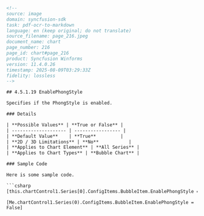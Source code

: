 ```html
<!--
source: image
domain: syncfusion-sdk
task: pdf-ocr-to-markdown
language: en (keep original; do not translate)
source_filename: page_216.jpeg
document_name: chart
page_number: 216
page_id: chart#page_216
product: Syncfusion Winforms
version: 11.4.0.26
timestamp: 2025-08-09T03:29:33Z
fidelity: lossless
-->

## 4.5.1.19 EnablePhongStyle

Specifies if the PhongStyle is enabled.

### Details

| **Possible Values** | **True or False** |
| -------------------- | ----------------- |
| **Default Value**    | **True**         |
| **2D / 3D Limitations** | **No**           |
| **Applies to Chart Element** | **All Series** |
| **Applies to Chart Types** | **Bubble Chart** |

### Sample Code

Here is some sample code.

```csharp
[this.chartControl1.Series[0].ConfigItems.BubbleItem.EnablePhongStyle = false;]
```

```vb.net
[Me.chartControl1.Series(0).ConfigItems.BubbleItem.EnablePhongStyle = False]
```
<!-- tags: [syncfusion, windows forms, chart, enablephongstyle, control, api, 11.4.0.26] keywords: [phongstyle, enabling,bubble chart, syndfusion windows forms chart, enablephongstyleproperty-msdn] -->
```